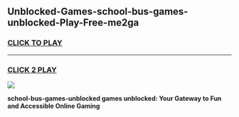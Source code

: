 
## Unblocked-Games-school-bus-games-unblocked-Play-Free-me2ga
<h3>
<a href="https://premium76.site?title=school-bus-games-unblocked&ref=10A">CLICK TO PLAY</a></h3>
<hr>

<h3>
<a href="https://premium76.site?title=school-bus-games-unblocked&ref=10A">CLICK 2 PLAY</a>
  
</h3>

<a href="https://premium76.site?title=school-bus-games-unblocked&ref=10A"><img src="https://clearcache.store/games.png"></a>


**school-bus-games-unblocked games unblocked: Your Gateway to Fun and Accessible Online Gaming**
